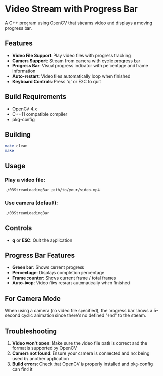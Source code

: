 # Video Stream with Progress Bar

A C++ program using OpenCV that streams video and displays a moving progress bar.

## Features

- **Video File Support**: Play video files with progress tracking
- **Camera Support**: Stream from camera with cyclic progress bar
- **Progress Bar**: Visual progress indicator with percentage and frame information
- **Auto-restart**: Video files automatically loop when finished
- **Keyboard Controls**: Press 'q' or ESC to quit

## Build Requirements

- OpenCV 4.x
- C++11 compatible compiler
- pkg-config

## Building

```bash
make clean
make
```

## Usage

### Play a video file:
```bash
./03StreamLoadingBar path/to/your/video.mp4
```

### Use camera (default):
```bash
./03StreamLoadingBar
```

## Controls

- **q** or **ESC**: Quit the application

## Progress Bar Features

- **Green bar**: Shows current progress
- **Percentage**: Displays completion percentage
- **Frame counter**: Shows current frame / total frames
- **Auto-loop**: Video files restart automatically when finished

## For Camera Mode

When using a camera (no video file specified), the progress bar shows a 5-second cyclic animation since there's no defined "end" to the stream.

## Troubleshooting

1. **Video won't open**: Make sure the video file path is correct and the format is supported by OpenCV
2. **Camera not found**: Ensure your camera is connected and not being used by another application
3. **Build errors**: Check that OpenCV is properly installed and pkg-config can find it

